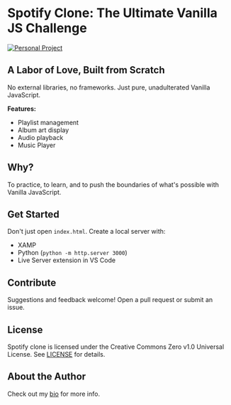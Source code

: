 

**Spotify Clone: The Ultimate Vanilla JS Challenge**
=====================================================

[![Personal Project](https://img.shields.io/badge/Personal%20Project-Web%20Development-orange.svg)](https://github.com/kyzak-playz/spotify-clone)

**A Labor of Love, Built from Scratch**
--------------------------------------

No external libraries, no frameworks. Just pure, unadulterated Vanilla JavaScript.

**Features:**

* Playlist management
* Album art display
* Audio playback
* Music Player

**Why?**
--------

To practice, to learn, and to push the boundaries of what's possible with Vanilla JavaScript.

**Get Started**
---------------

Don't just open `index.html`. Create a local server with:

* XAMP
* Python (`python -m http.server 3000`)
* Live Server extension in VS Code

**Contribute**
-------------

Suggestions and feedback welcome! Open a pull request or submit an issue.

**License**
----------

Spotify clone is licensed under the Creative Commons Zero v1.0 Universal License. See [LICENSE](LICENSE) for details.

**About the Author**
--------------------

Check out my [bio](https://github.com/kyzak-playz) for more info.